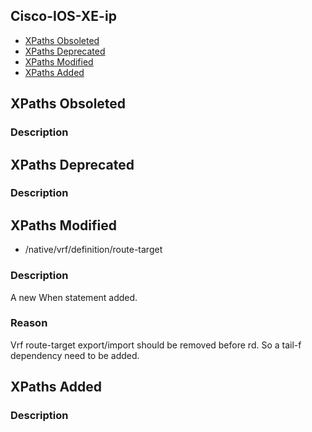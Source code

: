 ## Cisco-IOS-XE-ip


- [XPaths Obsoleted](#xpaths-obsoleted)
- [XPaths Deprecated](#xpaths-deprecated)
- [XPaths Modified](#xpaths-modified)
- [XPaths Added](#xpaths-added)

## XPaths Obsoleted

### Description

## XPaths Deprecated

### Description

## XPaths Modified

- /native/vrf/definition/route-target

### Description

A new When statement added.

### Reason

Vrf route-target export/import should be removed before rd. So a tail-f dependency need to be added.

## XPaths Added

### Description

